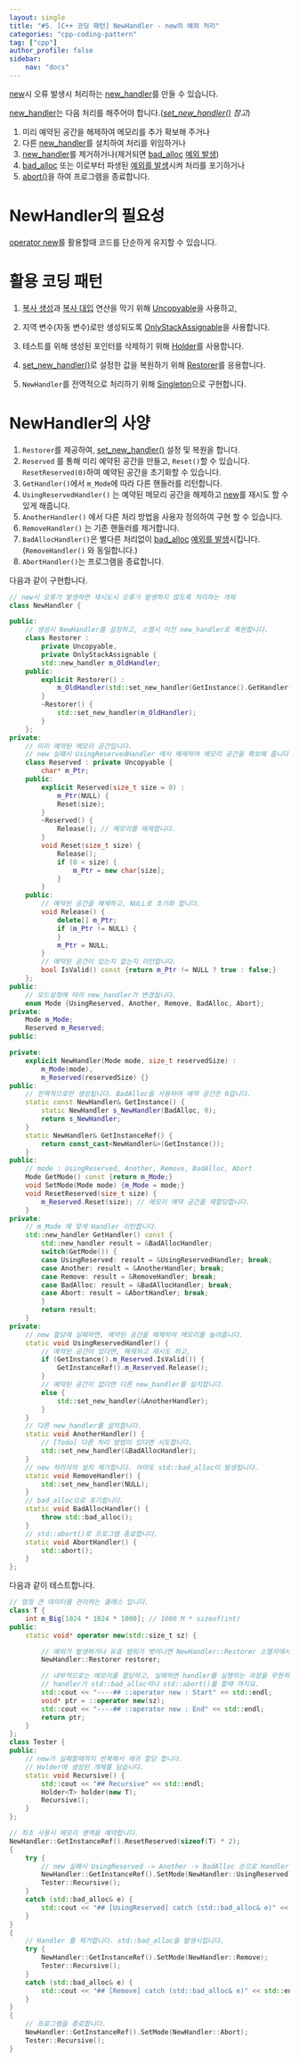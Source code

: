 ```yaml
---
layout: single
title: "#5. [C++ 코딩 패턴] NewHandler - new의 예외 처리"
categories: "cpp-coding-pattern"
tag: ["cpp"]
author_profile: false
sidebar: 
    nav: "docs"
---
```


[new](https://tango1202.github.io/classic-cpp-oop/classic-cpp-oop-new-delete/#%EA%B0%9C%EC%B2%B4-%EC%83%9D%EC%84%B1%EC%86%8C%EB%A9%B8)시 오류 발생시 처리하는 [new_handler](https://tango1202.github.io/classic-cpp-oop/classic-cpp-oop-new-delete/#set_new_handler-%ED%95%A8%EC%88%98%EB%A5%BC-%EC%9D%B4%EC%9A%A9%ED%95%9C-%EC%98%A4%EB%A5%98-%EC%B2%98%EB%A6%AC)를 만들 수 있습니다.

[new_handler](https://tango1202.github.io/classic-cpp-oop/classic-cpp-oop-new-delete/#set_new_handler-%ED%95%A8%EC%88%98%EB%A5%BC-%EC%9D%B4%EC%9A%A9%ED%95%9C-%EC%98%A4%EB%A5%98-%EC%B2%98%EB%A6%AC)는 다음 처리를 해주어야 합니다.(*[set_new_handler()](https://tango1202.github.io/classic-cpp-oop/classic-cpp-oop-new-delete/#set_new_handler-%ED%95%A8%EC%88%98%EB%A5%BC-%EC%9D%B4%EC%9A%A9%ED%95%9C-%EC%98%A4%EB%A5%98-%EC%B2%98%EB%A6%AC) 참고*)

1. 미리 예약된 공간을 해제하여 메모리를 추가 확보해 주거나
2. 다른 [new_handler](https://tango1202.github.io/classic-cpp-oop/classic-cpp-oop-new-delete/#set_new_handler-%ED%95%A8%EC%88%98%EB%A5%BC-%EC%9D%B4%EC%9A%A9%ED%95%9C-%EC%98%A4%EB%A5%98-%EC%B2%98%EB%A6%AC)를 설치하여 처리를 위임하거나
3. [new_handler](https://tango1202.github.io/classic-cpp-oop/classic-cpp-oop-new-delete/#set_new_handler-%ED%95%A8%EC%88%98%EB%A5%BC-%EC%9D%B4%EC%9A%A9%ED%95%9C-%EC%98%A4%EB%A5%98-%EC%B2%98%EB%A6%AC)를 제거하거나(제거되면 [bad_alloc](https://tango1202.github.io/classic-cpp-oop/classic-cpp-oop-new-delete/#operator-new%EC%99%80-operator-delete-%EC%9E%AC%EC%A0%95%EC%9D%98) [예외 발생](https://tango1202.github.io/classic-cpp-exception/classic-cpp-exception-mechanism/#%EC%98%88%EC%99%B8-%EB%B0%9C%EC%83%9D%EA%B3%BC-%ED%83%90%EC%A7%80try-catch-throw))
4. [bad_alloc](https://tango1202.github.io/classic-cpp-oop/classic-cpp-oop-new-delete/#operator-new%EC%99%80-operator-delete-%EC%9E%AC%EC%A0%95%EC%9D%98) 또는 이로부터 파생된 [예외를 발생](https://tango1202.github.io/classic-cpp-exception/classic-cpp-exception-mechanism/#%EC%98%88%EC%99%B8-%EB%B0%9C%EC%83%9D%EA%B3%BC-%ED%83%90%EC%A7%80try-catch-throw)시켜 처리를 포기하거나
5. [abort()](https://tango1202.github.io/mordern-cpp-stl/mordern-cpp-stl-utility/#%ED%94%84%EB%A1%9C%EA%B7%B8%EB%9E%A8-%EC%A7%80%EC%9B%90)을 하여 프로그램을 종료합니다.

# NewHandler의 필요성

[operator new](https://tango1202.github.io/classic-cpp-oop/classic-cpp-oop-new-delete/#operator-new%EC%99%80-operator-delete-%EC%9E%AC%EC%A0%95%EC%9D%98)를 활용할때 코드를 단순하게 유지할 수 있습니다.

# 활용 코딩 패턴

1. [복사 생성](https://tango1202.github.io/classic-cpp-oop/classic-cpp-oop-constructors/#%EB%B3%B5%EC%82%AC-%EC%83%9D%EC%84%B1%EC%9E%90)과 [복사 대입](https://tango1202.github.io/classic-cpp-oop/classic-cpp-oop-assignment-operator/#%EB%B3%B5%EC%82%AC-%EB%8C%80%EC%9E%85-%EC%97%B0%EC%82%B0%EC%9E%90) 연산을 막기 위해 [Uncopyable](https://tango1202.github.io/cpp-coding-pattern/cpp-coding-pattern-uncopyable/)을 사용하고, 
2. 지역 변수(자동 변수)로만 생성되도록 [OnlyStackAssignable](https://tango1202.github.io/cpp-coding-pattern/cpp-coding-pattern-only-stack-assignable/)을 사용합니다.
3. 테스트를 위해 생성된 포인터를 삭제하기 위해 [Holder](https://tango1202.github.io/cpp-coding-pattern/cpp-coding-pattern-only-stack-assignable/)를 사용합니다.
4. [set_new_handler()](https://tango1202.github.io/classic-cpp-oop/classic-cpp-oop-new-delete/#set_new_handler-%ED%95%A8%EC%88%98%EB%A5%BC-%EC%9D%B4%EC%9A%A9%ED%95%9C-%EC%98%A4%EB%A5%98-%EC%B2%98%EB%A6%AC)로 설정한 값을 복원하기 위해 [Restorer](https://tango1202.github.io/cpp-coding-pattern/cpp-coding-pattern-holder/#restorer---holder%EC%9D%98-%EC%9D%91%EC%9A%A9)를 응용합니다.

5. `NewHandler`를 전역적으로 처리하기 위해 [Singleton](https://tango1202.github.io/cpp-coding-pattern/cpp-coding-pattern-singleton/)으로 구현합니다.

# NewHandler의 사양

1. `Restorer`를 제공하여, [set_new_handler()](https://tango1202.github.io/classic-cpp-oop/classic-cpp-oop-new-delete/#set_new_handler-%ED%95%A8%EC%88%98%EB%A5%BC-%EC%9D%B4%EC%9A%A9%ED%95%9C-%EC%98%A4%EB%A5%98-%EC%B2%98%EB%A6%AC) 설정 및 복원을 합니다.
2. `Reserved` 를 통해 미리 예약된 공간을 만들고, `Reset()`할 수 있습니다. `ResetReserved(0)`하여 예약된 공간을 초기화할 수 있습니다.
3. `GetHandler()`에서 `m_Mode`에 따라 다른 핸들러를 리턴합니다.
4. `UsingReservedHandler()` 는 예약된 메모리 공간을 해제하고 [new](https://tango1202.github.io/classic-cpp-oop/classic-cpp-oop-new-delete/#%EA%B0%9C%EC%B2%B4-%EC%83%9D%EC%84%B1%EC%86%8C%EB%A9%B8)를 재시도 할 수 있게 해줍니다.
5. `AnotherHandler()` 에서 다른 처리 방법을 사용자 정의하여 구현 할 수 있습니다.
6. `RemoveHandler()` 는 기존 핸들러를 제거합니다.
7. `BadAllocHandler()`은 별다른 처리없이 [bad_alloc](https://tango1202.github.io/classic-cpp-oop/classic-cpp-oop-new-delete/#operator-new%EC%99%80-operator-delete-%EC%9E%AC%EC%A0%95%EC%9D%98) [예외를 발생](https://tango1202.github.io/classic-cpp-exception/classic-cpp-exception-mechanism/#%EC%98%88%EC%99%B8-%EB%B0%9C%EC%83%9D%EA%B3%BC-%ED%83%90%EC%A7%80try-catch-throw)시킵니다.(`RemoveHandler()` 와 동일합니다.)
8. `AbortHandler()`는 프로그램을 종료합니다.

다음과 같이 구현합니다.

```cpp
// new시 오류가 발생하면 재시도시 오류가 발생하지 않도록 처리하는 개체
class NewHandler {

public:
    // 생성시 NewHandler를 설정하고, 소멸시 이전 new_handler로 복원합니다.
    class Restorer : 
        private Uncopyable,
        private OnlyStackAssignable {
        std::new_handler m_OldHandler;
    public:
        explicit Restorer() : 
            m_OldHandler(std::set_new_handler(GetInstance().GetHandler())) {
        }
        ~Restorer() {
            std::set_new_handler(m_OldHandler);
        }
    };
private:
    // 미리 예약된 메모리 공간입니다. 
    // new 실패시 UsingReservedHandler 에서 해제하여 메모리 공간을 확보해 줍니다.
    class Reserved : private Uncopyable {
        char* m_Ptr;
    public:
        explicit Reserved(size_t size = 0) : 
            m_Ptr(NULL) { 
            Reset(size);          
        }
        ~Reserved() {
            Release(); // 메모리를 해제합니다.
        } 
        void Reset(size_t size) {
            Release();
            if (0 < size) {
                m_Ptr = new char[size];
            }
        }
    public:    
        // 예약된 공간을 해제하고, NULL로 초기화 합니다. 
        void Release() {
            delete[] m_Ptr; 
            if (m_Ptr != NULL) {
            }
            m_Ptr = NULL; 
        }
        // 예약된 공간이 있는지 없는지 리턴합니다.
        bool IsValid() const {return m_Ptr != NULL ? true : false;} 
    }; 
public:    
    // 모드설정에 따라 new_handler가 변경됩니다.
    enum Mode {UsingReserved, Another, Remove, BadAlloc, Abort}; 
private:      
    Mode m_Mode; 
    Reserved m_Reserved;
public:

private:
    explicit NewHandler(Mode mode, size_t reservedSize) : 
        m_Mode(mode),
        m_Reserved(reservedSize) {}
public:
    // 전역적으로만 생성됩니다. BadAlloc을 사용하며 예약 공간은 0입니다.
    static const NewHandler& GetInstance() {
        static NewHandler s_NewHandler(BadAlloc, 0);
        return s_NewHandler;
    }
    static NewHandler& GetInstanceRef() {
        return const_cast<NewHandler&>(GetInstance());
    }
public:
    // mode : UsingReserved, Another, Remove, BadAlloc, Abort
    Mode GetMode() const {return m_Mode;}
    void SetMode(Mode mode) {m_Mode = mode;} 
    void ResetReserved(size_t size) {
        m_Reserved.Reset(size); // 메모리 예약 공간을 재할당합니다. 
    }
private:    
    // m_Mode 에 맞게 Handler 리턴합니다.
    std::new_handler GetHandler() const {
        std::new_handler result = &BadAllocHandler;
        switch(GetMode()) {
        case UsingReserved: result = &UsingReservedHandler; break;
        case Another: result = &AnotherHandler; break;
        case Remove: result = &RemoveHandler; break;
        case BadAlloc: result = &BadAllocHandler; break;
        case Abort: result = &AbortHandler; break;
        }
        return result;
    }
private:            
    // new 할당에 실패하면, 예약된 공간을 해제하여 메모리를 늘려줍니다.
    static void UsingReservedHandler() {
        // 예약된 공간이 있다면, 해제하고 재시도 하고,
        if (GetInstance().m_Reserved.IsValid()) {
            GetInstanceRef().m_Reserved.Release();
        }
        // 예약된 공간이 없다면 다른 new_handler를 설치합니다.
        else {
            std::set_new_handler(&AnotherHandler);
        }
    }
    // 다른 new_handler를 설치합니다.
    static void AnotherHandler() {
        // [Todo] 다른 처리 방법이 있다면 시도합니다.
        std::set_new_handler(&BadAllocHandler);
    }
    // new 처리자의 설치 제거합니다. 아마도 std::bad_alloc이 발생됩니다.
    static void RemoveHandler() {
        std::set_new_handler(NULL);
    }
    // bad_alloc으로 포기합니다.
    static void BadAllocHandler() {
        throw std::bad_alloc();
    }
    // std::abort()로 프로그램 종료합니다.
    static void AbortHandler() {
        std::abort();
    }
};
```

다음과 같이 테스트합니다.

```cpp
// 엄청 큰 데이터를 관리하는 클래스 입니다.
class T {
    int m_Big[1024 * 1024 * 1000]; // 1000 M * sizeof(int)
public:
    static void* operator new(std::size_t sz) { 

        // 예외가 발생하거나 유효 범위가 벗어나면 NewHandler::Restorer 소멸자에서 이전 handler로 복원해 줍니다.
        NewHandler::Restorer restorer;

        // 내부적으로는 메모리를 할당하고, 실패하면 handler를 실행하는 과정을 무한히 반복합니다.
        // handler가 std::bad_alloc이나 std::abort()를 할때 까지요.
        std::cout << "----## ::operator new : Start" << std::endl;  
        void* ptr = ::operator new(sz); 
        std::cout << "----## ::operator new : End" << std::endl; 
        return ptr;
    } 
};
class Tester {
public:    
    // new가 실패할때까지 반복해서 재귀 할당 합니다.
    // Holder에 생성된 개체를 담습니다.
    static void Recursive() {
        std::cout << "## Recursive" << std::endl;
        Holder<T> holder(new T);
        Recursive();
    }
};

// 최초 사용시 메모리 영역을 예약합니다.
NewHandler::GetInstanceRef().ResetReserved(sizeof(T) * 2);
{
    try {
        // new 실패시 UsingReserved -> Another -> BadAlloc 순으로 Handler를 변경합니다.
        NewHandler::GetInstanceRef().SetMode(NewHandler::UsingReserved); 
        Tester::Recursive();
    }
    catch (std::bad_alloc& e) {
        std::cout << "## [UsingReserved] catch (std::bad_alloc& e)" << std::endl;    
    }
}
{
    // Handler 를 제거합니다. std::bad_alloc을 발생시킵니다.
    try {
        NewHandler::GetInstanceRef().SetMode(NewHandler::Remove); 
        Tester::Recursive();
    }
    catch (std::bad_alloc& e) {
        std::cout << "## [Remove] catch (std::bad_alloc& e)" << std::endl;    
    }
}
{
    // 프로그램을 종료합니다.
    NewHandler::GetInstanceRef().SetMode(NewHandler::Abort);  
    Tester::Recursive();
}
```

